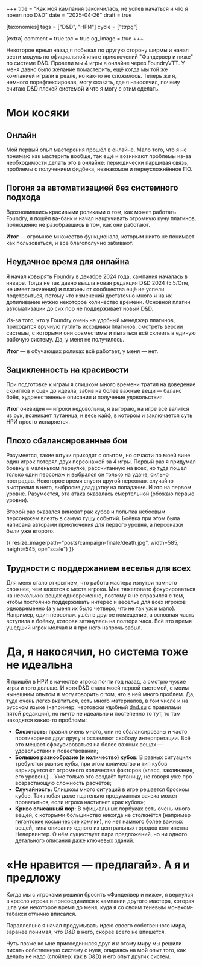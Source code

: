 +++
title = "Как моя кампания закончилась, не успев начаться и что я понял про D&D"
date = "2025-04-26"
draft = true

[taxonomies]
tags = ["D&D", "НРИ"]
cycle = ["ttrpg"]

[extra]
comment = true
toc = true
og_image = true
+++

Некоторое время назад я побывал по другую сторону ширмы и начал вести модуль по официальной книге приключений "Фандервер и ниже" по системе D&D. Провели мы 4 игры в онлайне через FoundryVTT. У меня давно было желание помастерить, ещё когда мы той же компанией играли в реале, но как-то не сложилось. Теперь же я, немного порефлексировав, могу сказать, где я накосячил, почему считаю D&D плохой системой и что я могу с этим сделать.

<!--more-->

# Мои косяки

## Онлайн

Мой первый опыт мастерения прошёл в онлайне. Мало того, что я не понимаю как мастерить вообще, так ещё и возникают проблемы из-за необходимости делать это в онлайне: периодически паршивая связь, проблемы с получением фидбека, незнакомое и переусложнённое ПО.

## Погоня за автоматизацией без системного подхода

Вдохновившись красивыми роликами о том, как может работать Foundry, я пошёл ва-банк и начал накручивать огромную кучу плагинов, полноценно не разобравшись в том, как они работают.

**Итог** — огромное множество функционала, которым никто не понимает как пользоваться, и все благополучно забивают.

## Неудачное время для онлайна

Я начал ковырять Foundry в декабре 2024 года, кампания началась в январе. Тогда не так давно вышла новая редакция D&D 2024 (5.5/One, не имеет значения) и плагины от сообщества ещё не успели подстроиться, потому что изменений достаточно много и на их допиливание нужно некоторое количество времени. Основной плагин автоматизации до сих пор не поддерживает новый D&D.

Из-за того, что у Foundry очень не удобный менеджер плагинов, приходится вручную гуглить исходники плагинов, смотреть версии системы, с которыми они совместимы и пытаться 
всё склеить в единую рабочую систему. Да, у меня не получилось.

**Итог** — в обучающих роликах всё работает, у меня — нет.

## Зацикленность на красивости

При подготовке к играм я слишком много времени тратил на доведение скриптов и сцен до идеала, забив на более важные вещи — баланс боёв, художественные описания и получение удовольствия.

**Итог** очевиден — игроки недовольны, я выгораю, на игре всё валится из рук, возникает путаница, и весь кайф, в котором и заключается суть НРИ просто испаряется.

## Плохо сбалансированные бои

Разумеется, такие штуки приходят с опытом, но отчасти по моей вине один игрок потерял двух персонажей за 4 игры. Первый раз я придумал боевку в маленьком переулке, рассчитанную на всех, но туда пошел только один персонаж и выбрался он только на удаче, сильно пострадав. Некоторое время спустя другой персонаж случайно выстрелил в него, выбросив двадцатку на попадание. И это на первом уровне. Разумеется, эта атака оказалась смертельной (обожаю первые уровни).

Второй раз оказался виноват рак кубов и попытка небоевым персонажем влезть в самую гущу событий. Боёвка при этом была написана авторами приключения для первого уровня, а персонажи были уже второго.

{{ resize_image(path="posts/campaign-finale/death.jpg", width=585, height=545, op="scale") }}


## Трудности с поддержанием веселья для всех

Для меня стало открытием, что работа мастера изнутри намного сложнее, чем кажется с места игрока. Мне тяжеловато фокусироваться на нескольких вещах одновременно, поэтому я не справился с тем, чтобы постоянно поддерживать интерес и веселье для всех игроков одновременно (а у меня их было четверо, что не так уж и мало). Например, один персонаж ушёл в другое помещение, а основная часть вступила в боёвку, которая затянулась на полтора часа. Всё это время ушедший игрок молчал и я про него напрочь забыл.

# Да, я накосячил, но система тоже не идеальна

Я пришёл в НРИ в качестве игрока почти год назад, а смотрю чужие игры и того дольше. И хотя D&D стала моей первой системой, с моим нынешним опытом я могу говорить о том, что в ней много проблем. Да, туда очень легко вкатиться, есть много материалов, в том числе и на русском языке (например, чертовски удобный [dnd.su](https://dnd.su) с правилами пятой редакции), но ничто не идеально и постепенно то тут, то там находятся какие-то проблемы:

- **Сложность:** правил очень много, они не сбалансированы и часто противоречат друг другу и оставляют свободу интерпретации. Всё это мешает сфокусироваться на более важных вещах — удовольствии и повествовании;
- **Большое разнообразие (и количество) кубов:** В разных ситуациях требуются разные кубы, при этом количество и тип кубов варьируется от огромного количества факторов (класс, заклинание, его уровень)… Уже только это создаёт путаницу, не говоря уже про возрастающую сложность расчётов;
- **Случайность:** Слишком много ситуаций в игре решается броском кубов. Так любая даже тщательно продуманная заявка может провалиться, если игрока настигнет «рак кубов»;
- **Криво описанный лор:** В официальных лорбуках есть очень много вещей, с которыми большинство никогда не столкнётся (например [гигантские космические хомяки](https://dnd.su/bestiary/8692-giant-space-hamster/)), но нет намного более важных вещей, типа описания одного из центральных городов континента Невервинтер. О нём существует пара предложений, но ни одного детального описания даже ключевых зданий.

# «Не нравится — предлагай». А я и предложу

Когда мы с игроками решили бросить «Фанделвер и ниже», я вернулся в кресло игрока и присоединился к кампании другого мастера, которая шла уже некоторое время до меня, куда я со своим теневым монахом-табакси отлично вписался.

Параллельно я начал продумывать идею своего собственного мира, заранее понимая, что D&D в него, скорее всего не впишется.

Чуть позже ко мне присоединился друг и к этому миру мы решили писать собственную систему с нуля, опираясь на мой опыт того, как делать не надо (спойлер: как в D&D) и его опыт других систем. 